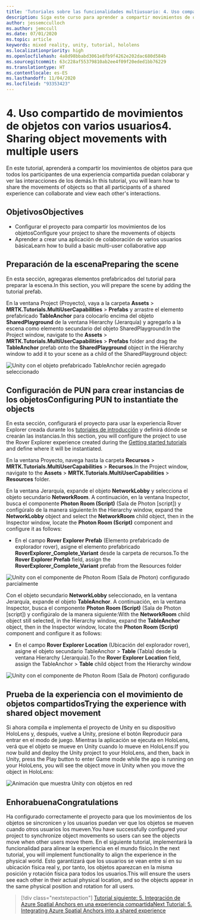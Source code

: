 ```yaml
---
title: 'Tutoriales sobre las funcionalidades multiusuario: 4. Uso compartido de movimientos de objetos con varios usuarios'
description: Siga este curso para aprender a compartir movimientos de objetos con varios usuarios en una aplicación de HoloLens 2.
author: jessemcculloch
ms.author: jemccull
ms.date: 07/01/2020
ms.topic: article
keywords: mixed reality, unity, tutorial, hololens
ms.localizationpriority: high
ms.openlocfilehash: 4a8d98bbabd3061e8fb9f4262e202dac680d584b
ms.sourcegitcommit: 63c228af55379810ab2ee4f09f20eded1bb76229
ms.translationtype: HT
ms.contentlocale: es-ES
ms.lasthandoff: 11/04/2020
ms.locfileid: "93353423"
---
```

# <a name="4-sharing-object-movements-with-multiple-users"></a><span data-ttu-id="a21d9-105">4. Uso compartido de movimientos de objetos con varios usuarios</span><span class="sxs-lookup"><span data-stu-id="a21d9-105">4. Sharing object movements with multiple users</span></span>

<span data-ttu-id="a21d9-106">En este tutorial, aprenderá a compartir los movimientos de objetos para que todos los participantes de una experiencia compartida puedan colaborar y ver las interacciones de los demás.</span><span class="sxs-lookup"><span data-stu-id="a21d9-106">In this tutorial, you will learn how to share the movements of objects so that all participants of a shared experience can collaborate and view each other's interactions.</span></span>

## <a name="objectives"></a><span data-ttu-id="a21d9-107">Objetivos</span><span class="sxs-lookup"><span data-stu-id="a21d9-107">Objectives</span></span>

* <span data-ttu-id="a21d9-108">Configurar el proyecto para compartir los movimientos de los objetos</span><span class="sxs-lookup"><span data-stu-id="a21d9-108">Configure your project to share the movements of objects</span></span>
* <span data-ttu-id="a21d9-109">Aprender a crear una aplicación de colaboración de varios usuarios básica</span><span class="sxs-lookup"><span data-stu-id="a21d9-109">Learn how to build a basic multi-user collaborative app</span></span>

## <a name="preparing-the-scene"></a><span data-ttu-id="a21d9-110">Preparación de la escena</span><span class="sxs-lookup"><span data-stu-id="a21d9-110">Preparing the scene</span></span>

<span data-ttu-id="a21d9-111">En esta sección, agregaras elementos prefabricados del tutorial para preparar la escena.</span><span class="sxs-lookup"><span data-stu-id="a21d9-111">In this section, you will prepare the scene by adding the tutorial prefab.</span></span>

<span data-ttu-id="a21d9-112">En la ventana Project (Proyecto), vaya a la carpeta **Assets** > **MRTK.Tutorials.MultiUserCapabilities** > **Prefabs** y arrastre el elemento prefabricado **TableAnchor** para colocarlo encima del objeto **SharedPlayground** de la ventana Hierarchy (Jerarquía) y agregarlo a la escena como elemento secundario del objeto SharedPlayground:</span><span class="sxs-lookup"><span data-stu-id="a21d9-112">In the Project window, navigate to the **Assets** > **MRTK.Tutorials.MultiUserCapabilities** > **Prefabs** folder and drag the **TableAnchor** prefab onto the **SharedPlayground** object in the Hierarchy window to add it to your scene as a child of the SharedPlayground object:</span></span>

![Unity con el objeto prefabricado TableAnchor recién agregado seleccionado](images/mr-learning-sharing/sharing-04-section1-step1-1.png)

## <a name="configuring-pun-to-instantiate-the-objects"></a><span data-ttu-id="a21d9-114">Configuración de PUN para crear instancias de los objetos</span><span class="sxs-lookup"><span data-stu-id="a21d9-114">Configuring PUN to instantiate the objects</span></span>

<span data-ttu-id="a21d9-115">En esta sección, configurará el proyecto para usar la experiencia Rover Explorer creada durante los [tutoriales de introducción](mr-learning-base-01.md) y definirá dónde se crearán las instancias.</span><span class="sxs-lookup"><span data-stu-id="a21d9-115">In this section, you will configure the project to use the Rover Explorer experience created during the [Getting started tutorials](mr-learning-base-01.md) and define where it will be instantiated.</span></span>

<span data-ttu-id="a21d9-116">En la ventana Proyecto, navega hasta la carpeta **Recursos** > **MRTK.Tutorials.MultiUserCapabilities** > **Recursos**.</span><span class="sxs-lookup"><span data-stu-id="a21d9-116">In the Project window, navigate to the **Assets** > **MRTK.Tutorials.MultiUserCapabilities** > **Resources** folder.</span></span>

<span data-ttu-id="a21d9-117">En la ventana Jerarquía, expande el objeto **NetworkLobby** y selecciona el objeto secundario **NetworkRoom**. A continuación, en la ventana Inspector, busca el componente **Photon Room (Script)** (Sala de Photon [script]) y configúralo de la manera siguiente:</span><span class="sxs-lookup"><span data-stu-id="a21d9-117">In the Hierarchy window, expand the **NetworkLobby** object and select the **NetworkRoom** child object, then in the Inspector window, locate the **Photon Room (Script)** component and configure it as follows:</span></span>

* <span data-ttu-id="a21d9-118">En el campo **Rover Explorer Prefab** (Elemento prefabricado de explorador rover), asigne el elemento prefabricado **RoverExplorer_Complete_Variant** desde la carpeta de recursos.</span><span class="sxs-lookup"><span data-stu-id="a21d9-118">To the **Rover Explorer Prefab** field, assign the **RoverExplorer_Complete_Variant** prefab from the Resources folder</span></span>

![Unity con el componente de Photon Room (Sala de Photon) configurado parcialmente](images/mr-learning-sharing/sharing-04-section2-step1-1.png)

<span data-ttu-id="a21d9-120">Con el objeto secundario **NetworkLobby** seleccionado, en la ventana Jerarquía, expande el objeto **TableAnchor**. A continuación, en la ventana Inspector, busca el componente **Photon Room (Script)** (Sala de Photon [script]) y configúralo de la manera siguiente:</span><span class="sxs-lookup"><span data-stu-id="a21d9-120">With the **NetworkRoom** child object still selected, in the Hierarchy window, expand the **TableAnchor** object, then in the Inspector window, locate the **Photon Room (Script)** component and configure it as follows:</span></span>

* <span data-ttu-id="a21d9-121">En el campo **Rover Explorer Location** (Ubicación del explorador rover), asigne el objeto secundario TableAnchor > **Table** (Tabla) desde la ventana Hierarchy (Jerarquía).</span><span class="sxs-lookup"><span data-stu-id="a21d9-121">To the **Rover Explorer Location** field, assign the TableAnchor > **Table** child object from the Hierarchy window</span></span>

![Unity con el componente de Photon Room (Sala de Photon) configurado](images/mr-learning-sharing/sharing-04-section2-step1-2.png)

## <a name="trying-the-experience-with-shared-object-movement"></a><span data-ttu-id="a21d9-123">Prueba de la experiencia con el movimiento de objetos compartidos</span><span class="sxs-lookup"><span data-stu-id="a21d9-123">Trying the experience with shared object movement</span></span>

<span data-ttu-id="a21d9-124">Si ahora compila e implementa el proyecto de Unity en su dispositivo HoloLens y, después, vuelve a Unity, presione el botón Reproducir para entrar en el modo de juego. Mientras la aplicación se ejecuta en HoloLens, verá que el objeto se mueve en Unity cuando lo mueve en HoloLens:</span><span class="sxs-lookup"><span data-stu-id="a21d9-124">If you now build and deploy the Unity project to your HoloLens, and then, back in Unity, press the Play button to enter Game mode while the app is running on your HoloLens, you will see the object move in Unity when you move the object in HoloLens:</span></span>

![Animación que muestra Unity con objetos en red](images/mr-learning-sharing/sharing-04-section3-step1-1.gif)

## <a name="congratulations"></a><span data-ttu-id="a21d9-126">Enhorabuena</span><span class="sxs-lookup"><span data-stu-id="a21d9-126">Congratulations</span></span>

<span data-ttu-id="a21d9-127">Ha configurado correctamente el proyecto para que los movimientos de los objetos se sincronicen y los usuarios puedan ver que los objetos se mueven cuando otros usuarios los mueven.</span><span class="sxs-lookup"><span data-stu-id="a21d9-127">You have successfully configured your project to synchronize object movements so users can see the objects move when other users move them.</span></span> <span data-ttu-id="a21d9-128">En el siguiente tutorial, implementará la funcionalidad para alinear la experiencia en el mundo físico.</span><span class="sxs-lookup"><span data-stu-id="a21d9-128">In the next tutorial, you will implement functionality to align the experience in the physical world.</span></span> <span data-ttu-id="a21d9-129">Esto garantizará que los usuarios se vean entre sí en su ubicación física real y, por tanto, los objetos aparezcan en la misma posición y rotación física para todos los usuarios.</span><span class="sxs-lookup"><span data-stu-id="a21d9-129">This will ensure the users see each other in their actual physical location, and so the objects appear in the same physical position and rotation for all users.</span></span>

> [!div class="nextstepaction"]
> [<span data-ttu-id="a21d9-130">Tutorial siguiente: 5. Integración de Azure Spatial Anchors en una experiencia compartida</span><span class="sxs-lookup"><span data-stu-id="a21d9-130">Next Tutorial: 5. Integrating Azure Spatial Anchors into a shared experience</span></span>](mr-learning-sharing-05.md)
